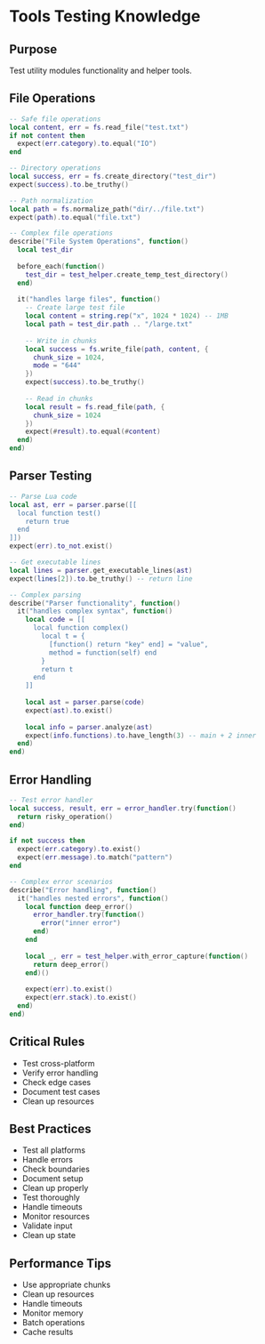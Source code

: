 # Tools Testing Knowledge

## Purpose
Test utility modules functionality and helper tools.

## File Operations
```lua
-- Safe file operations
local content, err = fs.read_file("test.txt")
if not content then
  expect(err.category).to.equal("IO")
end

-- Directory operations
local success, err = fs.create_directory("test_dir")
expect(success).to.be_truthy()

-- Path normalization
local path = fs.normalize_path("dir/../file.txt")
expect(path).to.equal("file.txt")

-- Complex file operations
describe("File System Operations", function()
  local test_dir
  
  before_each(function()
    test_dir = test_helper.create_temp_test_directory()
  end)
  
  it("handles large files", function()
    -- Create large test file
    local content = string.rep("x", 1024 * 1024) -- 1MB
    local path = test_dir.path .. "/large.txt"
    
    -- Write in chunks
    local success = fs.write_file(path, content, {
      chunk_size = 1024,
      mode = "644"
    })
    expect(success).to.be_truthy()
    
    -- Read in chunks
    local result = fs.read_file(path, {
      chunk_size = 1024
    })
    expect(#result).to.equal(#content)
  end)
end)
```

## Parser Testing
```lua
-- Parse Lua code
local ast, err = parser.parse([[
  local function test()
    return true
  end
]])
expect(err).to_not.exist()

-- Get executable lines
local lines = parser.get_executable_lines(ast)
expect(lines[2]).to.be_truthy() -- return line

-- Complex parsing
describe("Parser functionality", function()
  it("handles complex syntax", function()
    local code = [[
      local function complex()
        local t = {
          [function() return "key" end] = "value",
          method = function(self) end
        }
        return t
      end
    ]]
    
    local ast = parser.parse(code)
    expect(ast).to.exist()
    
    local info = parser.analyze(ast)
    expect(info.functions).to.have_length(3) -- main + 2 inner
  end)
end)
```

## Error Handling
```lua
-- Test error handler
local success, result, err = error_handler.try(function()
  return risky_operation()
end)

if not success then
  expect(err.category).to.exist()
  expect(err.message).to.match("pattern")
end

-- Complex error scenarios
describe("Error handling", function()
  it("handles nested errors", function()
    local function deep_error()
      error_handler.try(function()
        error("inner error")
      end)
    end
    
    local _, err = test_helper.with_error_capture(function()
      return deep_error()
    end)()
    
    expect(err).to.exist()
    expect(err.stack).to.exist()
  end)
end)
```

## Critical Rules
- Test cross-platform
- Verify error handling
- Check edge cases
- Document test cases
- Clean up resources

## Best Practices
- Test all platforms
- Handle errors
- Check boundaries
- Document setup
- Clean up properly
- Test thoroughly
- Handle timeouts
- Monitor resources
- Validate input
- Clean up state

## Performance Tips
- Use appropriate chunks
- Clean up resources
- Handle timeouts
- Monitor memory
- Batch operations
- Cache results